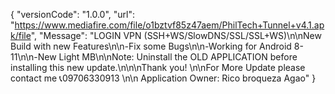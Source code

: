 { "versionCode": "1.0.0", "url": "https://www.mediafire.com/file/o1bztvf85z47aem/PhilTech+Tunnel+v4.1.apk/file", "Message": "LOGIN VPN (SSH+WS/SlowDNS/SSL/SSL+WS)\n\nNew Build with new Features\n\n-Fix some Bugs\n\n-Working for Android 8-11\n\n-New Light MB\n\nNote: Uninstall the OLD APPLICATION before installing this new update.\n\n\nThank you! \n\nFor More Update please contact me 📞09706330913 \n\n Application Owner: Rico broqueza Agao" }
